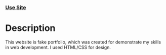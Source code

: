 ### <a href="https://krynaanna.github.io/Portfolio/">Use Site</a>

# Description
This website is fake portfolio, which was created for demonstrate my skills in web development.
I used HTML/CSS for design.
